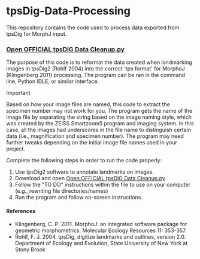 # tpsDig-Data-Processing
This repository contains the code used to process data exported from tpsDig for MorphJ input.

### [Open OFFICIAL tpsDIG Data Cleanup.py](OFFICIAL-tpsDIG-Data-Cleanup.py)
The purpose of this code is to reformat the data created when landmarking images in tpsDig2 (Rohlf 2004) into the correct 'tps format' for MorphoJ (Klingenberg 2011) processing. The program can be ran in the command line, Python IDLE, or similar interface.

> [!IMPORTANT]
> Based on how your image files are named, this code to extract the specimen number may not work for you. The program gets the name of the image file by separating the string based on the image naming style, which was created by the ZEISS Smartzoom5 program and imaging system. In this case, all the images had underscores in the file name to distinguish certain data (i.e., magnification and specimen number). The program may need further tweaks depending on the initial image file names used in your project. 

Complete the following steps in order to run the code properly:
1. Use tpsDig2 software to annotate landmarks on images.
2. Download and open [Open OFFICIAL tpsDIG Data Cleanup.py](OFFICIAL-tpsDIG-Data-Cleanup.py)
3. Follow the "TO DO" instructions within the file to use on your computer (e.g., rewriting file directories/names)
4. Run the program and follow on-screen instructions.

#### References
* Klingenberg, C. P. 2011. MorphoJ: an integrated software package for geometric morphometrics. Molecular Ecology Resources 11: 353-357.
* Rohlf, F. J. 2004. tpsDig, digitize landmarks and outlines, version 2.0. Department of Ecology and Evolution, State University of New York at Stony Brook
